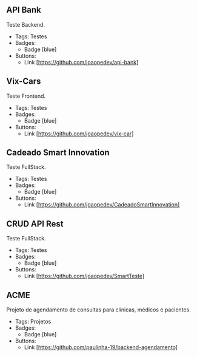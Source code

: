 ## API Bank
Teste Backend.
- Tags: Testes
- Badges:
  - Badge [blue]
- Buttons:
  - Link [https://github.com/joaopedev/api-bank]

## Vix-Cars
Teste Frontend.
- Tags: Testes
- Badges:
  - Badge [blue]
- Buttons:
  - Link [https://github.com/joaopedev/vix-car]  

## Cadeado Smart Innovation
Teste FullStack.
- Tags: Testes
- Badges:
  - Badge [blue]
- Buttons:
  - Link [https://github.com/joaopedev/CadeadoSmartInnovation]

## CRUD API Rest
Teste FullStack.
- Tags: Testes
- Badges:
  - Badge [blue]
- Buttons:
  - Link [https://github.com/joaopedev/SmartTeste]  

## ACME
Projeto de agendamento de consultas para clinicas, médicos e pacientes.
- Tags: Projetos
- Badges:
  - Badge [blue]
- Buttons:
  - Link [https://github.com/paulinha-19/backend-agendamento]